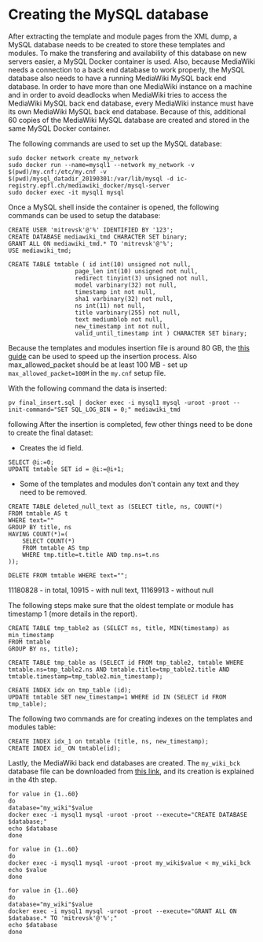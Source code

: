 # Creating the MySQL database

After extracting the template and module pages from the XML dump, a MySQL database needs to be created to store these templates and modules. To make the transfering and availability of this database on new servers easier, a MySQL Docker container is used. Also, because MediaWiki needs a connection to a back end database to work properly, the MySQL database also needs to have a running MediaWiki MySQL back end database. In order to have more than one MediaWiki instance on a machine and in order to avoid deadlocks when MediaWiki tries to access the MediaWiki MySQL back end database, every MediaWiki instance must have its own MediaWiki MySQL back end database. Because of this, additional 60 copies of the MediaWiki MySQL database are created and stored in the same MySQL Docker container.

The following commands are used to set up the MySQL database:

```
sudo docker network create my_network
sudo docker run --name=mysql1 --network my_network -v $(pwd)/my.cnf:/etc/my.cnf -v $(pwd)/mysql_datadir_20190301:/var/lib/mysql -d ic-registry.epfl.ch/mediawiki_docker/mysql-server
sudo docker exec -it mysql1 mysql
```

Once a MySQL shell inside the container is opened, the following commands can be used to setup the database:

```
CREATE USER 'mitrevsk'@'%' IDENTIFIED BY '123';
CREATE DATABASE mediawiki_tmd CHARACTER SET binary;
GRANT ALL ON mediawiki_tmd.* TO 'mitrevsk'@'%';
USE mediawiki_tmd;

CREATE TABLE tmtable ( id int(10) unsigned not null,
                   page_len int(10) unsigned not null,
                   redirect tinyint(3) unsigned not null,
                   model varbinary(32) not null,
                   timestamp int not null,
                   sha1 varbinary(32) not null,
                   ns int(11) not null,
                   title varbinary(255) not null, 
                   text mediumblob not null,
                   new_timestamp int not null,
                   valid_until_timestamp int ) CHARACTER SET binary;
```

Because the templates and modules insertion file is around 80 GB, the [this guide](https://dba.stackexchange.com/questions/83125/mysql-any-way-to-import-a-huge-32-gb-sql-dump-faster) can be used to speed up the insertion process. Also max_allowed_packet should be at least 100 MB - set up `max_allowed_packet=100M` in the `my.cnf` setup file.

With the following command the data is inserted:
```
pv final_insert.sql | docker exec -i mysql1 mysql -uroot -proot --init-command="SET SQL_LOG_BIN = 0;" mediawiki_tmd
```
following
After the insertion is completed, few other things need to be done to create the final dataset:
* Creates the id field.
```
SELECT @i:=0;
UPDATE tmtable SET id = @i:=@i+1;
```


* Some of the templates and modules don't contain any text and they need to be removed.
```
CREATE TABLE deleted_null_text as (SELECT title, ns, COUNT(*)
FROM tmtable AS t
WHERE text=""
GROUP BY title, ns
HAVING COUNT(*)=(
    SELECT COUNT(*)
    FROM tmtable AS tmp
    WHERE tmp.title=t.title AND tmp.ns=t.ns
));

DELETE FROM tmtable WHERE text="";
```
11180828 - in total, 10915 - with null text, 11169913 - without null

The following steps make sure that the oldest template or module has timestamp 1 (more details in the report).
```
CREATE TABLE tmp_table2 as (SELECT ns, title, MIN(timestamp) as min_timestamp
FROM tmtable
GROUP BY ns, title);

CREATE TABLE tmp_table as (SELECT id FROM tmp_table2, tmtable WHERE tmtable.ns=tmp_table2.ns AND tmtable.title=tmp_table2.title AND tmtable.timestamp=tmp_table2.min_timestamp);

CREATE INDEX idx on tmp_table (id);
UPDATE tmtable SET new_timestamp=1 WHERE id IN (SELECT id FROM tmp_table);
```


The following two commands are for creating indexes on the templates and modules table:
```
CREATE INDEX idx_1 on tmtable (title, ns, new_timestamp);
CREATE INDEX id_ ON tmtable(id);
```

Lastly, the MediaWiki back end databases are created. The `my_wiki_bck` database file can be downloaded from [this link](https://archive.org/download/enwiki-20190301-scripts-and-metadata_dlab/mysql_database/), and its creation is explained in the 4th step.

```
for value in {1..60}
do
database="my_wiki"$value
docker exec -i mysql1 mysql -uroot -proot --execute="CREATE DATABASE $database;"
echo $database
done

for value in {1..60}
do
docker exec -i mysql1 mysql -uroot -proot my_wiki$value < my_wiki_bck
echo $value
done

for value in {1..60}
do
database="my_wiki"$value
docker exec -i mysql1 mysql -uroot -proot --execute="GRANT ALL ON $database.* TO 'mitrevsk'@'%';"
echo $database
done
```
